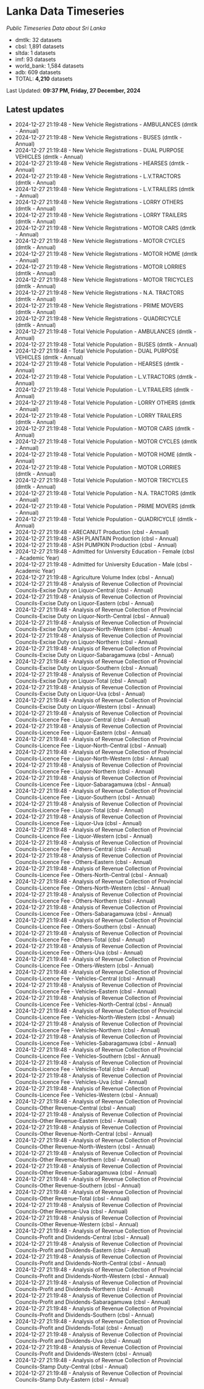 # Lanka Data Timeseries
*Public Timeseries Data about Sri Lanka*

* dmtlk: 32 datasets
* cbsl: 1,891 datasets
* sltda: 1 datasets
* imf: 93 datasets
* world_bank: 1,584 datasets
* adb: 609 datasets
* TOTAL: **4,210** datasets

Last Updated: **09:37 PM, Friday, 27 December, 2024**

## Latest updates

* 2024-12-27 21:19:48 - New Vehicle Registrations - AMBULANCES (dmtlk - Annual)
* 2024-12-27 21:19:48 - New Vehicle Registrations - BUSES (dmtlk - Annual)
* 2024-12-27 21:19:48 - New Vehicle Registrations - DUAL PURPOSE VEHICLES (dmtlk - Annual)
* 2024-12-27 21:19:48 - New Vehicle Registrations - HEARSES (dmtlk - Annual)
* 2024-12-27 21:19:48 - New Vehicle Registrations - L.V.TRACTORS (dmtlk - Annual)
* 2024-12-27 21:19:48 - New Vehicle Registrations - L.V.TRAILERS (dmtlk - Annual)
* 2024-12-27 21:19:48 - New Vehicle Registrations - LORRY OTHERS (dmtlk - Annual)
* 2024-12-27 21:19:48 - New Vehicle Registrations - LORRY TRAILERS (dmtlk - Annual)
* 2024-12-27 21:19:48 - New Vehicle Registrations - MOTOR CARS (dmtlk - Annual)
* 2024-12-27 21:19:48 - New Vehicle Registrations - MOTOR CYCLES (dmtlk - Annual)
* 2024-12-27 21:19:48 - New Vehicle Registrations - MOTOR HOME (dmtlk - Annual)
* 2024-12-27 21:19:48 - New Vehicle Registrations - MOTOR LORRIES (dmtlk - Annual)
* 2024-12-27 21:19:48 - New Vehicle Registrations - MOTOR TRICYCLES (dmtlk - Annual)
* 2024-12-27 21:19:48 - New Vehicle Registrations - N.A. TRACTORS (dmtlk - Annual)
* 2024-12-27 21:19:48 - New Vehicle Registrations - PRIME MOVERS (dmtlk - Annual)
* 2024-12-27 21:19:48 - New Vehicle Registrations - QUADRICYCLE (dmtlk - Annual)
* 2024-12-27 21:19:48 - Total Vehicle Population - AMBULANCES (dmtlk - Annual)
* 2024-12-27 21:19:48 - Total Vehicle Population - BUSES (dmtlk - Annual)
* 2024-12-27 21:19:48 - Total Vehicle Population - DUAL PURPOSE VEHICLES (dmtlk - Annual)
* 2024-12-27 21:19:48 - Total Vehicle Population - HEARSES (dmtlk - Annual)
* 2024-12-27 21:19:48 - Total Vehicle Population - L.V.TRACTORS (dmtlk - Annual)
* 2024-12-27 21:19:48 - Total Vehicle Population - L.V.TRAILERS (dmtlk - Annual)
* 2024-12-27 21:19:48 - Total Vehicle Population - LORRY OTHERS (dmtlk - Annual)
* 2024-12-27 21:19:48 - Total Vehicle Population - LORRY TRAILERS (dmtlk - Annual)
* 2024-12-27 21:19:48 - Total Vehicle Population - MOTOR CARS (dmtlk - Annual)
* 2024-12-27 21:19:48 - Total Vehicle Population - MOTOR CYCLES (dmtlk - Annual)
* 2024-12-27 21:19:48 - Total Vehicle Population - MOTOR HOME (dmtlk - Annual)
* 2024-12-27 21:19:48 - Total Vehicle Population - MOTOR LORRIES (dmtlk - Annual)
* 2024-12-27 21:19:48 - Total Vehicle Population - MOTOR TRICYCLES (dmtlk - Annual)
* 2024-12-27 21:19:48 - Total Vehicle Population - N.A. TRACTORS (dmtlk - Annual)
* 2024-12-27 21:19:48 - Total Vehicle Population - PRIME MOVERS (dmtlk - Annual)
* 2024-12-27 21:19:48 - Total Vehicle Population - QUADRICYCLE (dmtlk - Annual)
* 2024-12-27 21:19:48 - ARECANUT Production (cbsl - Annual)
* 2024-12-27 21:19:48 - ASH PLANTAIN Production (cbsl - Annual)
* 2024-12-27 21:19:48 - ASH PUMPKIN Production (cbsl - Annual)
* 2024-12-27 21:19:48 - Admitted for University Education - Female (cbsl - Academic Year)
* 2024-12-27 21:19:48 - Admitted for University Education - Male (cbsl - Academic Year)
* 2024-12-27 21:19:48 - Agriculture Volume Index (cbsl - Annual)
* 2024-12-27 21:19:48 - Analysis of Revenue Collection of Provincial Councils-Excise Duty on Liquor-Central (cbsl - Annual)
* 2024-12-27 21:19:48 - Analysis of Revenue Collection of Provincial Councils-Excise Duty on Liquor-Eastern (cbsl - Annual)
* 2024-12-27 21:19:48 - Analysis of Revenue Collection of Provincial Councils-Excise Duty on Liquor-North-Central (cbsl - Annual)
* 2024-12-27 21:19:48 - Analysis of Revenue Collection of Provincial Councils-Excise Duty on Liquor-North-Western (cbsl - Annual)
* 2024-12-27 21:19:48 - Analysis of Revenue Collection of Provincial Councils-Excise Duty on Liquor-Northern (cbsl - Annual)
* 2024-12-27 21:19:48 - Analysis of Revenue Collection of Provincial Councils-Excise Duty on Liquor-Sabaragamuwa (cbsl - Annual)
* 2024-12-27 21:19:48 - Analysis of Revenue Collection of Provincial Councils-Excise Duty on Liquor-Southern (cbsl - Annual)
* 2024-12-27 21:19:48 - Analysis of Revenue Collection of Provincial Councils-Excise Duty on Liquor-Total (cbsl - Annual)
* 2024-12-27 21:19:48 - Analysis of Revenue Collection of Provincial Councils-Excise Duty on Liquor-Uva (cbsl - Annual)
* 2024-12-27 21:19:48 - Analysis of Revenue Collection of Provincial Councils-Excise Duty on Liquor-Western (cbsl - Annual)
* 2024-12-27 21:19:48 - Analysis of Revenue Collection of Provincial Councils-Licence Fee - Liquor-Central (cbsl - Annual)
* 2024-12-27 21:19:48 - Analysis of Revenue Collection of Provincial Councils-Licence Fee - Liquor-Eastern (cbsl - Annual)
* 2024-12-27 21:19:48 - Analysis of Revenue Collection of Provincial Councils-Licence Fee - Liquor-North-Central (cbsl - Annual)
* 2024-12-27 21:19:48 - Analysis of Revenue Collection of Provincial Councils-Licence Fee - Liquor-North-Western (cbsl - Annual)
* 2024-12-27 21:19:48 - Analysis of Revenue Collection of Provincial Councils-Licence Fee - Liquor-Northern (cbsl - Annual)
* 2024-12-27 21:19:48 - Analysis of Revenue Collection of Provincial Councils-Licence Fee - Liquor-Sabaragamuwa (cbsl - Annual)
* 2024-12-27 21:19:48 - Analysis of Revenue Collection of Provincial Councils-Licence Fee - Liquor-Southern (cbsl - Annual)
* 2024-12-27 21:19:48 - Analysis of Revenue Collection of Provincial Councils-Licence Fee - Liquor-Total (cbsl - Annual)
* 2024-12-27 21:19:48 - Analysis of Revenue Collection of Provincial Councils-Licence Fee - Liquor-Uva (cbsl - Annual)
* 2024-12-27 21:19:48 - Analysis of Revenue Collection of Provincial Councils-Licence Fee - Liquor-Western (cbsl - Annual)
* 2024-12-27 21:19:48 - Analysis of Revenue Collection of Provincial Councils-Licence Fee - Others-Central (cbsl - Annual)
* 2024-12-27 21:19:48 - Analysis of Revenue Collection of Provincial Councils-Licence Fee - Others-Eastern (cbsl - Annual)
* 2024-12-27 21:19:48 - Analysis of Revenue Collection of Provincial Councils-Licence Fee - Others-North-Central (cbsl - Annual)
* 2024-12-27 21:19:48 - Analysis of Revenue Collection of Provincial Councils-Licence Fee - Others-North-Western (cbsl - Annual)
* 2024-12-27 21:19:48 - Analysis of Revenue Collection of Provincial Councils-Licence Fee - Others-Northern (cbsl - Annual)
* 2024-12-27 21:19:48 - Analysis of Revenue Collection of Provincial Councils-Licence Fee - Others-Sabaragamuwa (cbsl - Annual)
* 2024-12-27 21:19:48 - Analysis of Revenue Collection of Provincial Councils-Licence Fee - Others-Southern (cbsl - Annual)
* 2024-12-27 21:19:48 - Analysis of Revenue Collection of Provincial Councils-Licence Fee - Others-Total (cbsl - Annual)
* 2024-12-27 21:19:48 - Analysis of Revenue Collection of Provincial Councils-Licence Fee - Others-Uva (cbsl - Annual)
* 2024-12-27 21:19:48 - Analysis of Revenue Collection of Provincial Councils-Licence Fee - Others-Western (cbsl - Annual)
* 2024-12-27 21:19:48 - Analysis of Revenue Collection of Provincial Councils-Licence Fee - Vehicles-Central (cbsl - Annual)
* 2024-12-27 21:19:48 - Analysis of Revenue Collection of Provincial Councils-Licence Fee - Vehicles-Eastern (cbsl - Annual)
* 2024-12-27 21:19:48 - Analysis of Revenue Collection of Provincial Councils-Licence Fee - Vehicles-North-Central (cbsl - Annual)
* 2024-12-27 21:19:48 - Analysis of Revenue Collection of Provincial Councils-Licence Fee - Vehicles-North-Western (cbsl - Annual)
* 2024-12-27 21:19:48 - Analysis of Revenue Collection of Provincial Councils-Licence Fee - Vehicles-Northern (cbsl - Annual)
* 2024-12-27 21:19:48 - Analysis of Revenue Collection of Provincial Councils-Licence Fee - Vehicles-Sabaragamuwa (cbsl - Annual)
* 2024-12-27 21:19:48 - Analysis of Revenue Collection of Provincial Councils-Licence Fee - Vehicles-Southern (cbsl - Annual)
* 2024-12-27 21:19:48 - Analysis of Revenue Collection of Provincial Councils-Licence Fee - Vehicles-Total (cbsl - Annual)
* 2024-12-27 21:19:48 - Analysis of Revenue Collection of Provincial Councils-Licence Fee - Vehicles-Uva (cbsl - Annual)
* 2024-12-27 21:19:48 - Analysis of Revenue Collection of Provincial Councils-Licence Fee - Vehicles-Western (cbsl - Annual)
* 2024-12-27 21:19:48 - Analysis of Revenue Collection of Provincial Councils-Other Revenue-Central (cbsl - Annual)
* 2024-12-27 21:19:48 - Analysis of Revenue Collection of Provincial Councils-Other Revenue-Eastern (cbsl - Annual)
* 2024-12-27 21:19:48 - Analysis of Revenue Collection of Provincial Councils-Other Revenue-North-Central (cbsl - Annual)
* 2024-12-27 21:19:48 - Analysis of Revenue Collection of Provincial Councils-Other Revenue-North-Western (cbsl - Annual)
* 2024-12-27 21:19:48 - Analysis of Revenue Collection of Provincial Councils-Other Revenue-Northern (cbsl - Annual)
* 2024-12-27 21:19:48 - Analysis of Revenue Collection of Provincial Councils-Other Revenue-Sabaragamuwa (cbsl - Annual)
* 2024-12-27 21:19:48 - Analysis of Revenue Collection of Provincial Councils-Other Revenue-Southern (cbsl - Annual)
* 2024-12-27 21:19:48 - Analysis of Revenue Collection of Provincial Councils-Other Revenue-Total (cbsl - Annual)
* 2024-12-27 21:19:48 - Analysis of Revenue Collection of Provincial Councils-Other Revenue-Uva (cbsl - Annual)
* 2024-12-27 21:19:48 - Analysis of Revenue Collection of Provincial Councils-Other Revenue-Western (cbsl - Annual)
* 2024-12-27 21:19:48 - Analysis of Revenue Collection of Provincial Councils-Profit and Dividends-Central (cbsl - Annual)
* 2024-12-27 21:19:48 - Analysis of Revenue Collection of Provincial Councils-Profit and Dividends-Eastern (cbsl - Annual)
* 2024-12-27 21:19:48 - Analysis of Revenue Collection of Provincial Councils-Profit and Dividends-North-Central (cbsl - Annual)
* 2024-12-27 21:19:48 - Analysis of Revenue Collection of Provincial Councils-Profit and Dividends-North-Western (cbsl - Annual)
* 2024-12-27 21:19:48 - Analysis of Revenue Collection of Provincial Councils-Profit and Dividends-Northern (cbsl - Annual)
* 2024-12-27 21:19:48 - Analysis of Revenue Collection of Provincial Councils-Profit and Dividends-Sabaragamuwa (cbsl - Annual)
* 2024-12-27 21:19:48 - Analysis of Revenue Collection of Provincial Councils-Profit and Dividends-Southern (cbsl - Annual)
* 2024-12-27 21:19:48 - Analysis of Revenue Collection of Provincial Councils-Profit and Dividends-Total (cbsl - Annual)
* 2024-12-27 21:19:48 - Analysis of Revenue Collection of Provincial Councils-Profit and Dividends-Uva (cbsl - Annual)
* 2024-12-27 21:19:48 - Analysis of Revenue Collection of Provincial Councils-Profit and Dividends-Western (cbsl - Annual)
* 2024-12-27 21:19:48 - Analysis of Revenue Collection of Provincial Councils-Stamp Duty-Central (cbsl - Annual)
* 2024-12-27 21:19:48 - Analysis of Revenue Collection of Provincial Councils-Stamp Duty-Eastern (cbsl - Annual)